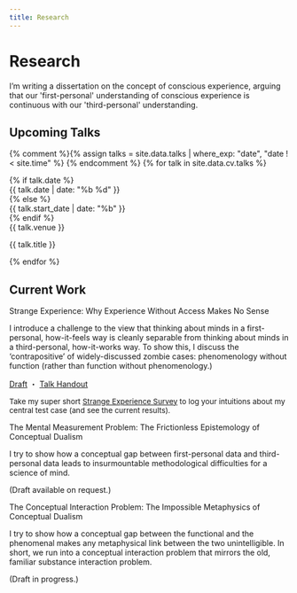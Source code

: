 ```yaml
---
title: Research
---
```


<h1 id="research">Research</h1>

<p class="page-description">I’m writing a dissertation on the concept of conscious experience, arguing that our 'first-personal' understanding of conscious experience is continuous with our 'third-personal' understanding.</p>

<h2>Upcoming Talks</h2>

{% comment %}{% assign talks = site.data.talks | where_exp: "date", "date !< site.time" %} {% endcomment %}
{% for talk in site.data.cv.talks %}

<div class="talk row">
  {% if talk.date %}
  <div class="talk-date col">{{ talk.date | date: "%b %d" }}</div>
  {% else %}
  <div class="talk-date col">{{ talk.start_date | date: "%b" }}</div>
  {% endif %}
  <div class="col">
    <div class="talk-venue">{{ talk.venue }}</div>
    <p class="talk-title">{{ talk.title }}</p>
  </div>
</div>

{% endfor %}

<h2>Current Work</h2>

<p class="item-title">Strange Experience: <span class="paper-subtitle">Why Experience Without Access Makes No Sense</span></p>

<div class="item-description">
<p>I introduce a challenge to the view that thinking about minds in a first-personal, how-it-feels way is cleanly separable from thinking about minds in a third-personal, how-it-works way. To show this, I discuss the ‘contrapositive’ of widely-discussed zombie cases: phenomenology without function (rather than function without phenomenology.)</p>
<div class="little-links">
	<a href="assets/Kernion - Strange Experience.pdf">Draft</a> ・ <a href="assets/Kernion - Strange Experience - Pacific APA Handout.pdf">Talk Handout</a>
</div>
</div>

<div class="card bg-faded">
<div class="card-block"><p style="margin-bottom:0; font-size:10pt;">Take my super short <a href="https://docs.google.com/forms/d/e/1FAIpQLSfKN9CzRFSTkLHfXIUNBZ7sVlA_J6t5qm7LIkx086wBxs3pHQ/viewform?usp=sf_link">Strange Experience Survey</a> to log your intuitions about my central test case (and see the current results).</p></div></div>

<p class="item-title">The Mental Measurement Problem: <span class="paper-subtitle">The Frictionless Epistemology of Conceptual Dualism</span></p>
<div class="item-description">
<p>I try to show how a conceptual gap between first-personal data and third-personal data leads to insurmountable methodological difficulties for a science of mind.</p>
<p>(Draft available on request.)</p>

<p class="item-title">The Conceptual Interaction Problem: <span class="paper-subtitle">The Impossible Metaphysics of Conceptual Dualism</span></p>
<div class="item-description">
<p>I try to show how a conceptual gap between the functional and the phenomenal makes any metaphysical link between the two unintelligible. In short, we run into a conceptual interaction problem that mirrors the old, familiar substance interaction problem.</p>
<p>(Draft in progress.)</p>
</div>